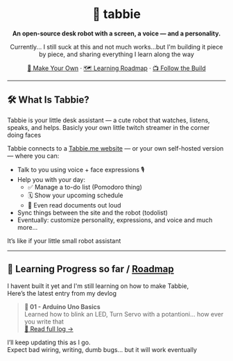 <div align="center">

# 🤖 tabbie

**An open-source desk robot with a screen, a voice — and a personality.**

Currently... I still suck at this and not much works...but I'm building it piece by piece, and sharing everything I learn along the way 

[🤖 Make Your Own](https://github.com/peeeeteer/tabbie-robot) · [🗺️ Learning Roadmap](./learnings/index.md) · [📺 Follow the Build](https://www.youtube.com/@peeeeteeer)

</div>

---

## 🛠️ What Is Tabbie?

Tabbie is your little desk assistant — a cute robot that watches, listens, speaks, and helps.
Basicly your own little twitch streamer in the corner doing faces


Tabbie connects to a [Tabbie.me website](./website) — or your own self-hosted version — where you can:
- Talk to you using voice + face expressions 🎙️
- Help you with your day:
  - ✅ Manage a to-do list (Pomodoro thing)
  - 🗓️ Show your upcoming schedule
  - 📄 Even read documents out loud
- Sync things between the site and the robot (todolist)
- Eventually: customize personality, expressions, and voice and much more...

It’s like if your little small robot assistant 

---

## 🧠  Learning Progress so far / [Roadmap](./learnings/index.md)

I havent built it yet and I'm still learning on how to make Tabbie,  
Here’s the latest entry from my devlog 

> **🧪 01 - Arduino Uno Basics**  
> Learned how to blink an LED, Turn Servo with a potantioni... how ever you write that  
> [📖 Read full log →](./learnings/01-arduino-uno-basic/README.md)

I’ll keep updating this as I go.   
Expect bad wiring, writing, dumb bugs... but it will work eventually 


